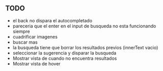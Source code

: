 ## TODO

* el back no dispara el autocompletado
* pareceria que el enter en el input de busqueda no esta funcionando siempre
* cuadrificar imagenes
* buscar mas 
* la busqueda tiene que borrar los resultados previos (innerText vacio)
* seleccionar la sugerencia y disparar la busqueda
* Mostrar vista de cuando no encuentra resultados
* Mostrar vista de hover